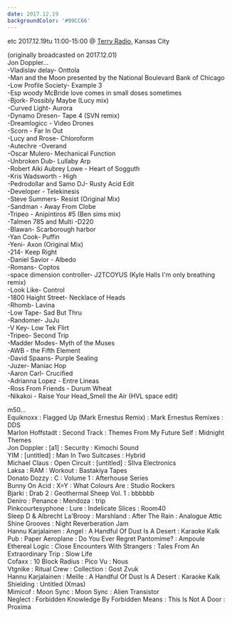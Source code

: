 ```yaml
---
date: 2017.12.19
backgroundColor: '#99CC66'
---
```


etc 2017.12.19tu 11:00-15:00 @ [Terry Radio](http://www.wnur.org/), Kansas City  

(originally broadcasted on 2017.12.01)  
Jon Doppler...  
\-Vladislav delay- Onttola  
\-Man and the Moon presented by the National Boulevard Bank of Chicago  
\-Low Profile Society- Example 3  
\-Esp woody McBride love comes in small doses sometimes  
\-Bjork- Possibly Maybe (Lucy mix)  
\-Curved Light- Aurora  
\-Dynamo Dresen- Tape 4 (SVN remix)  
\-Dreamlogicc - Video Drones  
\-Scorn - Far In Out  
\-Lucy and Rrose- Chloroform  
\-Autechre -Overand  
\-Oscar Mulero- Mechanical Function  
\-Unbroken Dub- Lullaby Arp  
\-Robert Aiki Aubrey Lowe - Heart of Sogguth  
\-Kris Wadsworth - High  
\-Pedrodollar and Samo DJ- Rusty Acid Edit  
\-Developer - Telekinesis  
\-Steve Summers- Resist (Original Mix)  
\-Sandman - Away From Clobe  
\-Tripeo - Anipintiros #5 (Ben sims mix)  
\-Talmen 785 and Multi -D220  
\-Blawan- Scarborough harbor  
\-Yan Cook- Puffin  
\-Yeni- Axon (Original Mix)  
\-214- Keep Right  
\-Daniel Savior - Albedo  
\-Romans- Coptos  
\-space dimension controller- J2TCOYUS (Kyle Halls I'm only breathing remix)  
\-Look Like- Control  
\-1800 Haight Street- Necklace of Heads  
\-Rhomb- Lavina  
\-Low Tape- Sad But Thru  
\-Randomer- JuJu  
\-V Key- Low Tek Flirt  
\-Tripeo- Second Trip  
\-Madder Modes- Myth of the Muses  
\-AWB - the Fifth Element  
\-David Spaans- Purple Sealing  
\-Juzer- Maniac Hop  
\-Aaron Carl- Crucified  
\-Adrianna Lopez - Entre Lineas  
\-Ross From Friends - Durum Wheat  
\-Nikakoi - Raise Your Head\_Smell the Air (HVL space edit)  

m50...  
Equiknoxx : Flagged Up (Mark Ernestus Remix) : Mark Ernestus Remixes : DDS  
Marlon Hoffstadt : Second Track : Themes From My Future Self : Midnight Themes  
Jon Doppler : \[a1\] : Security : Kimochi Sound  
YIM : \[untitled\] : Man In Two Suitcases : Hybrid  
Michael Claus : Open Circuit : \[untitled\] : Sllva Electronics  
Laksa : RAM : Workout : Bastakiya Tapes  
Donato Dozzy : C : Volume 1 : Afterhouse Series  
Bunny On Acid : X=Y : What Colours Are : Studio Rockers  
Bjarki : Drab 2 : Geothermal Sheep Vol. 1 : bbbbbb  
Deniro : Penance : Mendoza : trip  
Pinkcourtesyphone : Lure : Indelicate Slices : Room40  
Sleep D & Albrecht La'Brooy : Marshland : After The Rain : Analogue Attic  
Shine Grooves : Night Reverberation Jam  
Hannu Karjalainen : Angel : A Handful Of Dust Is A Desert : Karaoke Kalk  
Pub : Paper Aeroplane : Do You Ever Regret Pantomime? : Ampoule  
Ethereal Logic : Close Encounters With Strangers : Tales From An Extraordinary Trip : Slow Life  
Cofaxx : 10 Block Radius : Pico Vu : Nous  
Vtgnike : Ritual Crew : Collection : Gost Zvuk  
Hannu Karjalainen : Meille : A Handful Of Dust Is A Desert : Karaoke Kalk  
Shielding : Untitled (Xmas)  
Mimicof : Moon Sync : Moon Sync : Alien Transistor  
Neglect : Forbidden Knowledge By Forbidden Means : This Is Not A Door : Proxima